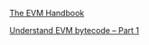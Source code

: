 
[The EVM Handbook](https://noxx3xxon.notion.site/The-EVM-Handbook-bb38e175cc404111a391907c4975426d)

[Understand EVM bytecode – Part 1](https://blog.trustlook.com/understand-evm-bytecode-part-1/)
